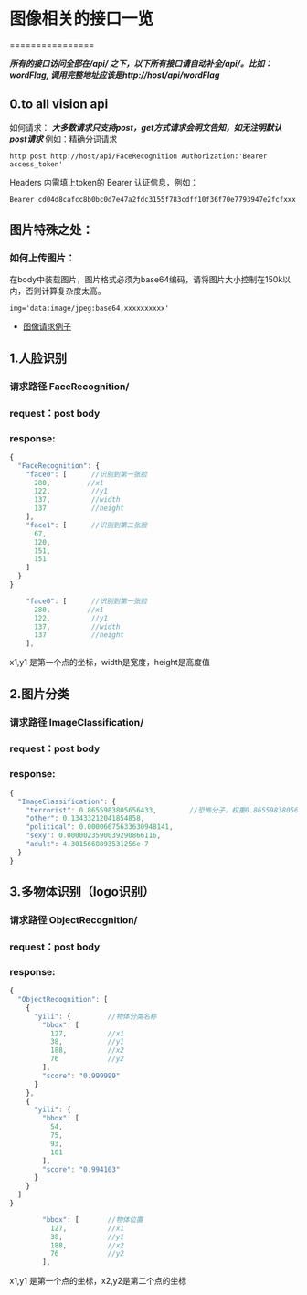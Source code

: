 # 图像相关的接口一览
================

***所有的接口访问全部在/api/ 之下，以下所有接口请自动补全/api/。比如：wordFlag, 调用完整地址应该是http://host/api/wordFlag***


## 0.to all vision api
如何请求：
***大多数请求只支持post，get方式请求会明文告知，如无注明默认post请求***
例如：精确分词请求
```
http post http://host/api/FaceRecognition Authorization:'Bearer access_token'
```

Headers 内需填上token的 Bearer 认证信息，例如：
```
Bearer cd04d8cafcc8b0bc0d7e47a2fdc3155f783cdff10f36f70e7793947e2fcfxxx
```

## 图片特殊之处：
### 如何上传图片：
在body中装载图片，图片格式必须为base64编码，请将图片大小控制在150k以内，否则计算复杂度太高。
```
img='data:image/jpeg:base64,xxxxxxxxxx'
```

* [图像请求例子](/example/vision_request_example/)


## 1.人脸识别
### 请求路径 FaceRecognition/
### request：post body
### response:
```javascript
{
  "FaceRecognition": {
    "face0": [      //识别到第一张脸
      280,         //x1
      122,          //y1
      137,          //width
      137           //height
    ],
    "face1": [      //识别到第二张脸
      67,
      120,
      151,
      151
    ]
  }
}
```
```javascript
    "face0": [      //识别到第一张脸
      280,         //x1
      122,          //y1
      137,          //width
      137           //height
    ],
```
x1,y1 是第一个点的坐标，width是宽度，height是高度值

## 2.图片分类
### 请求路径 ImageClassification/
### request：post body
### response:
```javascript
{
  "ImageClassification": {
    "terrorist": 0.8655983805656433,        //恐怖分子，权重0.8655983805656433
    "other": 0.13433212041854858,
    "political": 0.00006675633630948141,
    "sexy": 0.0000023590039290866116,
    "adult": 4.3015668893531256e-7
  }
}
```


## 3.多物体识别（logo识别）
### 请求路径 ObjectRecognition/
### request：post body
### response:
```javascript
{
  "ObjectRecognition": [
    {
      "yili": {         //物体分类名称
        "bbox": [
          127,          //x1
          38,           //y1
          188,          //x2
          76            //y2
        ],
        "score": "0.999999"
      }
    },
    {
      "yili": {
        "bbox": [
          54,
          75,
          93,
          101
        ],
        "score": "0.994103"
      }
    }
  ]
}
```
```javascript
        "bbox": [       //物体位置
          127,          //x1
          38,           //y1
          188,          //x2
          76            //y2
        ],
```
x1,y1 是第一个点的坐标，x2,y2是第二个点的坐标